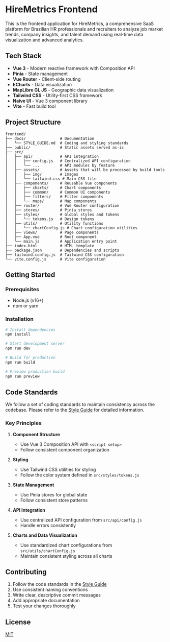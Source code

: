 # HireMetrics Frontend

This is the frontend application for HireMetrics, a comprehensive SaaS platform for Brazilian HR professionals and recruiters to analyze job market trends, company insights, and talent demand using real-time data visualization and advanced analytics.

## Tech Stack

- **Vue 3** - Modern reactive framework with Composition API
- **Pinia** - State management
- **Vue Router** - Client-side routing
- **ECharts** - Data visualization
- **MapLibre GL JS** - Geographic data visualization
- **Tailwind CSS** - Utility-first CSS framework
- **Naive UI** - Vue 3 component library
- **Vite** - Fast build tool

## Project Structure

```
frontend/
├── docs/               # Documentation
│   └── STYLE_GUIDE.md  # Coding and styling standards
├── public/             # Static assets served as-is
├── src/
│   ├── api/            # API integration
│   │   ├── config.js   # Centralized API configuration
│   │   └── ...         # API modules by feature
│   ├── assets/         # Assets that will be processed by build tools
│   │   ├── img/        # Images
│   │   └── tailwind.css # Main CSS file
│   ├── components/     # Reusable Vue components
│   │   ├── charts/     # Chart components
│   │   ├── common/     # Common UI components
│   │   ├── filters/    # Filter components
│   │   └── maps/       # Map components
│   ├── router/         # Vue Router configuration
│   ├── stores/         # Pinia stores
│   ├── styles/         # Global styles and tokens
│   │   └── tokens.js   # Design tokens
│   ├── utils/          # Utility functions
│   │   └── chartConfig.js # Chart configuration utilities
│   ├── views/          # Page components
│   ├── App.vue         # Root component
│   └── main.js         # Application entry point
├── index.html          # HTML template
├── package.json        # Dependencies and scripts
├── tailwind.config.js  # Tailwind CSS configuration
└── vite.config.js      # Vite configuration
```

## Getting Started

### Prerequisites

- Node.js (v16+)
- npm or yarn

### Installation

```bash
# Install dependencies
npm install

# Start development server
npm run dev

# Build for production
npm run build

# Preview production build
npm run preview
```

## Code Standards

We follow a set of coding standards to maintain consistency across the codebase. Please refer to the [Style Guide](./docs/STYLE_GUIDE.md) for detailed information.

### Key Principles

1. **Component Structure**
   - Use Vue 3 Composition API with `<script setup>`
   - Follow consistent component organization

2. **Styling**
   - Use Tailwind CSS utilities for styling
   - Follow the color system defined in `src/styles/tokens.js`

3. **State Management**
   - Use Pinia stores for global state
   - Follow consistent store patterns

4. **API Integration**
   - Use centralized API configuration from `src/api/config.js`
   - Handle errors consistently

5. **Charts and Data Visualization**
   - Use standardized chart configurations from `src/utils/chartConfig.js`
   - Maintain consistent styling across all charts

## Contributing

1. Follow the code standards in the [Style Guide](./docs/STYLE_GUIDE.md)
2. Use consistent naming conventions
3. Write clear, descriptive commit messages
4. Add appropriate documentation
5. Test your changes thoroughly

## License

[MIT](../LICENSE)
